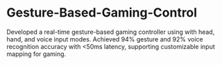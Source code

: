 # Gesture-Based-Gaming-Control

Developed a real-time gesture-based gaming controller using with head, hand, and voice input modes. Achieved 94% gesture and 92% voice recognition accuracy with <50ms latency, supporting customizable input mapping for gaming.
